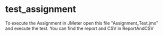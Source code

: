 # test_assignment
To execute the Assignment in JMeter open this file "Assignment_Test.jmx" and execute the test. 
You can find the report and CSV in ReportAndCSV 
